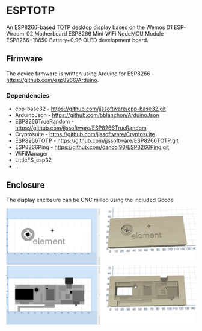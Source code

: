 # ESPTOTP

An ESP8266-based TOTP desktop display based on the Wemos D1 ESP-Wroom-02 Motherboard ESP8266 Mini-WiFi NodeMCU Module ESP8266+18650 Battery+0.96 OLED development board.

## Firmware

The device firmware is written using Arduino for ESP8266 - https://github.com/esp8266/Arduino.

### Dependencies

* cpp-base32 - https://github.com/jjssoftware/cpp-base32.git
* ArduinoJson - https://github.com/bblanchon/ArduinoJson
* ESP8266TrueRandom - https://github.com/jjssoftware/ESP8266TrueRandom
* Cryptosuite - https://github.com/jjssoftware/Cryptosuite
* ESP8266TOTP - https://github.com/jjssoftware/ESP8266TOTP.git
* ESP8266Ping - https://github.com/dancol90/ESP8266Ping.git
* WiFiManager
* LittleFS_esp32
* ...

## Enclosure

The display enclosure can be CNC milled using the included Gcode

![Alt text](/images/wemos_front.png?raw=true "Display enclosure front")
![Alt text](/images/wemos_back.png?raw=true "Display enclosure back")
